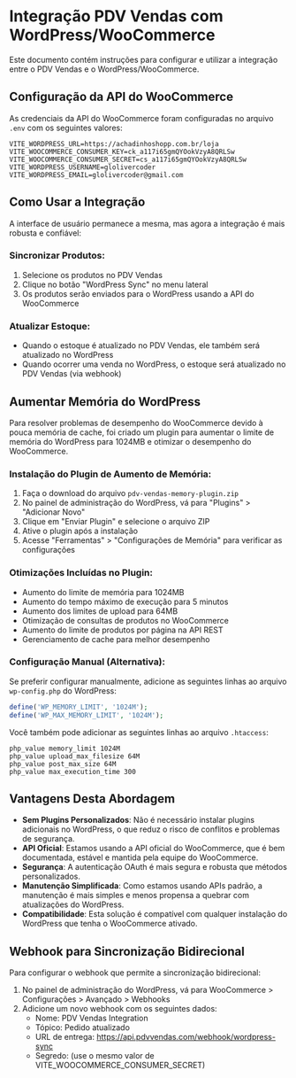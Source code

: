 # Integração PDV Vendas com WordPress/WooCommerce

Este documento contém instruções para configurar e utilizar a integração entre o PDV Vendas e o WordPress/WooCommerce.

## Configuração da API do WooCommerce

As credenciais da API do WooCommerce foram configuradas no arquivo `.env` com os seguintes valores:

```
VITE_WORDPRESS_URL=https://achadinhoshopp.com.br/loja
VITE_WOOCOMMERCE_CONSUMER_KEY=ck_a117i65gmQYOokVzyA8QRLSw
VITE_WOOCOMMERCE_CONSUMER_SECRET=cs_a117i65gmQYOokVzyA8QRLSw
VITE_WORDPRESS_USERNAME=glolivercoder
VITE_WORDPRESS_EMAIL=glolivercoder@gmail.com
```

## Como Usar a Integração

A interface de usuário permanece a mesma, mas agora a integração é mais robusta e confiável:

### Sincronizar Produtos:
1. Selecione os produtos no PDV Vendas
2. Clique no botão "WordPress Sync" no menu lateral
3. Os produtos serão enviados para o WordPress usando a API do WooCommerce

### Atualizar Estoque:
- Quando o estoque é atualizado no PDV Vendas, ele também será atualizado no WordPress
- Quando ocorrer uma venda no WordPress, o estoque será atualizado no PDV Vendas (via webhook)

## Aumentar Memória do WordPress

Para resolver problemas de desempenho do WooCommerce devido à pouca memória de cache, foi criado um plugin para aumentar o limite de memória do WordPress para 1024MB e otimizar o desempenho do WooCommerce.

### Instalação do Plugin de Aumento de Memória:

1. Faça o download do arquivo `pdv-vendas-memory-plugin.zip`
2. No painel de administração do WordPress, vá para "Plugins" > "Adicionar Novo"
3. Clique em "Enviar Plugin" e selecione o arquivo ZIP
4. Ative o plugin após a instalação
5. Acesse "Ferramentas" > "Configurações de Memória" para verificar as configurações

### Otimizações Incluídas no Plugin:

- Aumento do limite de memória para 1024MB
- Aumento do tempo máximo de execução para 5 minutos
- Aumento dos limites de upload para 64MB
- Otimização de consultas de produtos no WooCommerce
- Aumento do limite de produtos por página na API REST
- Gerenciamento de cache para melhor desempenho

### Configuração Manual (Alternativa):

Se preferir configurar manualmente, adicione as seguintes linhas ao arquivo `wp-config.php` do WordPress:

```php
define('WP_MEMORY_LIMIT', '1024M');
define('WP_MAX_MEMORY_LIMIT', '1024M');
```

Você também pode adicionar as seguintes linhas ao arquivo `.htaccess`:

```
php_value memory_limit 1024M
php_value upload_max_filesize 64M
php_value post_max_size 64M
php_value max_execution_time 300
```

## Vantagens Desta Abordagem

- **Sem Plugins Personalizados**: Não é necessário instalar plugins adicionais no WordPress, o que reduz o risco de conflitos e problemas de segurança.
- **API Oficial**: Estamos usando a API oficial do WooCommerce, que é bem documentada, estável e mantida pela equipe do WooCommerce.
- **Segurança**: A autenticação OAuth é mais segura e robusta que métodos personalizados.
- **Manutenção Simplificada**: Como estamos usando APIs padrão, a manutenção é mais simples e menos propensa a quebrar com atualizações do WordPress.
- **Compatibilidade**: Esta solução é compatível com qualquer instalação do WordPress que tenha o WooCommerce ativado.

## Webhook para Sincronização Bidirecional

Para configurar o webhook que permite a sincronização bidirecional:

1. No painel de administração do WordPress, vá para WooCommerce > Configurações > Avançado > Webhooks
2. Adicione um novo webhook com os seguintes dados:
   - Nome: PDV Vendas Integration
   - Tópico: Pedido atualizado
   - URL de entrega: https://api.pdvvendas.com/webhook/wordpress-sync
   - Segredo: (use o mesmo valor de VITE_WOOCOMMERCE_CONSUMER_SECRET)
